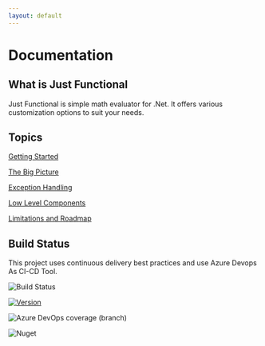 ```yaml
---
layout: default
---
```


# Documentation

## What is Just Functional

Just Functional is simple math evaluator for .Net. It offers various customization options to suit your needs.

## Topics

[Getting Started](pages/getting-started.html)

[The Big Picture](pages/high-level-components.html)  

[Exception Handling](pages/exception-handling.html)

[Low Level Components](pages/high-level-components.html)

[Limitations and Roadmap](pages/limitations-and-roadmap.html)

## Build Status

This project uses continuous delivery best practices and use Azure Devops As CI-CD Tool.

![Build Status](https://dev.azure.com/SimpleSolutionsSoft/JustFunctional/_apis/build/status/Just%20Functional%20-%20GitHub?branchName=main)

[![Version](https://img.shields.io/nuget/v/JustFunctional.Core?style=flat-square)](https://www.nuget.org/packages/JustFunctional.Core/)

![Azure DevOps coverage (branch)](https://img.shields.io/azure-devops/coverage/SimpleSolutionsSoft/JustFunctional/5/main?style=flat-square)

![Nuget](https://img.shields.io/nuget/dt/JustFunctional.Core?style=flat-square)
